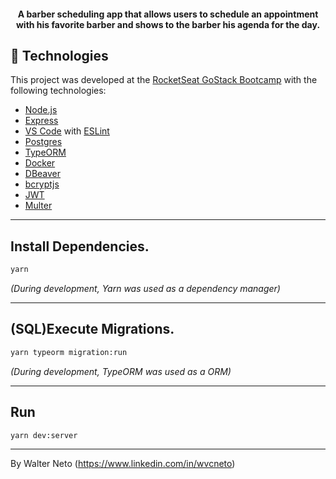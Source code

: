 <h4 align="center">
  A barber scheduling app that allows users to schedule an appointment with his favorite barber and shows to the barber his agenda for the day.
</h4>

## :rocket: Technologies

This project was developed at the [RocketSeat GoStack Bootcamp](https://rocketseat.com.br/bootcamp) with the following technologies:

-  [Node.js][nodejs]
-  [Express](https://expressjs.com/)
-  [VS Code][vc] with [ESLint][vceslint]
-  [Postgres](https://www.postgresql.org/)
-  [TypeORM](https://typeorm.io/)
-  [Docker](https://www.docker.com/)
-  [DBeaver](https://dbeaver.io/)
-  [bcryptjs](https://www.npmjs.com/package/bcryptjs)
-  [JWT](https://www.npmjs.com/package/jsonwebtoken)
-  [Multer](https://www.npmjs.com/package/multer)

---

## Install Dependencies.

```bash
yarn
```
_(During development, Yarn was used as a dependency manager)_

---

## (SQL)Execute Migrations.

```bash
yarn typeorm migration:run
```
_(During development, TypeORM was used as a ORM)_

---

## Run

```bash
yarn dev:server
```

---

By Walter Neto (https://www.linkedin.com/in/wvcneto)

[nodejs]: https://nodejs.org/
[yarn]: https://yarnpkg.com/
[vc]: https://code.visualstudio.com/
[vceditconfig]: https://marketplace.visualstudio.com/items?itemName=EditorConfig.EditorConfig
[vceslint]: https://marketplace.visualstudio.com/items?itemName=dbaeumer.vscode-eslint
